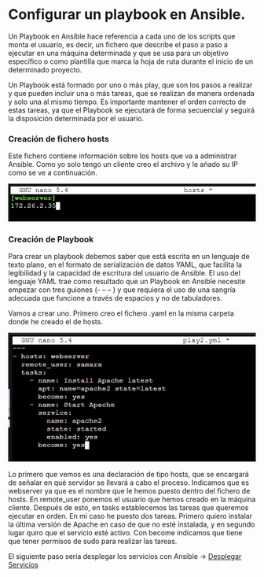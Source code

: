 # Configurar un playbook en Ansible.

Un Playbook en Ansible hace referencia a cada uno de los scripts que monta el usuario, es decir, un fichero que describe el paso a paso a ejecutar en una máquina determinada y que se usa para un objetivo específico o como plantilla que marca la hoja de ruta durante el inicio de un determinado proyecto. 

Un Playbook está formado por uno o más play, que son los pasos a realizar y que pueden incluir una o más tareas, que se realizan de manera ordenada y solo una al mismo tiempo. Es importante mantener el orden correcto de estas tareas, ya que el Playbook se ejecutará de forma secuencial y seguirá la disposición determinada por el usuario.

### Creación de fichero hosts
Este fichero contiene información sobre los hosts que va a administrar Ansible. Como yo solo tengo un cliente creo el archivo y le añado su IP como se ve a continuación.

![hosts](https://github.com/samarameit/Ansible/blob/main/ANSIBLE%20PLAYBOOK/1.PNG?raw=true)

### Creación de Playbook

Para crear un playbook debemos saber que está escrita en un lenguaje de texto plano, en el formato de serialización de datos YAML, que facilita la legibilidad y la capacidad de escritura del usuario de Ansible. El uso del lenguaje YAML trae como resultado que un Playbook en Ansible necesite empezar con tres guiones (- – – ) y que requiera el uso de una sangría adecuada que funcione a través de espacios y no de tabuladores.

Vamos a crear uno. Primero creo el fichero .yaml en la misma carpeta donde he creado el de hosts. 

![playbook](https://github.com/samarameit/Ansible/blob/main/ANSIBLE%20PLAYBOOK/4.PNG?raw=true)

Lo primero que vemos es una declaración de tipo hosts, que se encargará de señalar en qué servidor se llevará a cabo el proceso. Indicamos que es webserver ya que es el nombre que le hemos puesto dentro del fichero de hosts. En remote_user ponemos el usuario que hemos creado en la máquina cliente. Después de esto, en tasks establecemos las tareas que queremos ejecutar en orden. En mi caso he puesto dos tareas. Primero quiero instalar la última versión de Apache en caso de que no esté instalada, y en segundo lugar quiro que el servicio esté activo. Con become indicamos que tiene que tener permisos de sudo para realizar las tareas.

El siguiente paso sería desplegar los servicios con Ansible ->
[Desplegar Servicios](https://github.com/samarameit/Ansible/blob/main/modulo5.md)
